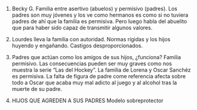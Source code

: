 1. Becky G. 
Familia entre asertivo (abuelos) y permisivo (padres). Los padres son muy jóvenes y los ve como hermanos es como si no tuviera padres de ahí que la familia es permisiva. Pero luego habla del abuelito que para haber sido capaz de transmitir algunos valores. 

2. Lourdes lleva la familia con autoridad. Normas rígidas y los hijos huyendo y engañando. Castigos desproporcionados. 

3. Padres que actúan como los amigos de sus hijos, ¿funciona?  Familia permisivo. 
Las consecuencias pueden ser muy graves como nos muestra la serie “Las del Hockey”. La familia de Lorena y Oscar Sanchéz es permisiva. La falta de figura de padre come referencia afecta sobre todo a Oscar que acaba muy mal adicto al juego y al alcohol tras la muerte de su padre. 

4. HIJOS QUE AGREDEN A SUS PADRES
Modelo sobreprotector
